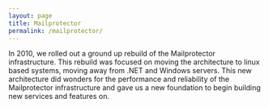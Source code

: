 ```yaml
---
layout: page
title: Mailprotector
permalink: /mailprotector/
---
```


In 2010, we rolled out a ground up rebuild of the Mailprotector infrastructure. This rebuild was focused on moving the architecture to linux based systems, moving away from .NET and Windows servers. This new architecture did wonders for the performance and reliability of the Mailprotector infrastructure and gave us a new foundation to begin building new services and features on.
